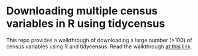 # Downloading multiple census variables in R using tidycensus

This repo provides a walkthrough of downloading a large number (>100) of census variables using R and tidycensus. Read the walkthrough [at this link](https://github.com/jshannon75/awp_tidycensus/blob/master/ACS_walkthrough.md). 